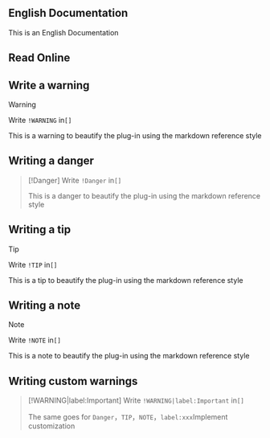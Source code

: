 ## English Documentation
This is an English Documentation

Read Online
---



## Write a warning
> [!WARNING]
> Write `!WARNING` in`[]`
>
> This is a warning to beautify the plug-in using the markdown reference style

## Writing a danger
> [!Danger]
> Write `!Danger` in`[]`
>
> This is a danger to beautify the plug-in using the markdown reference style

## Writing a tip
> [!TIP]
> Write `!TIP` in`[]`
>
> This is a tip to beautify the plug-in using the markdown reference style

## Writing a note
> [!NOTE]
> Write `!NOTE` in`[]`
>
> This is a note to beautify the plug-in using the markdown reference style

## Writing custom warnings
> [!WARNING|label:Important]
> Write `!WARNING|label:Important` in`[]`
>
> The same goes for `Danger`，`TIP`，`NOTE`，` label:xxx `Implement customization